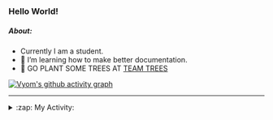 ### Hello World!

##### About:
- Currently I am a student.
- 🌱 I’m learning how to make better documentation.
- 🌱 GO PLANT SOME TREES AT [TEAM TREES](https://teamtrees.org/)

[![Vyom's github activity graph](https://activity-graph.herokuapp.com/graph?username=Vyvy-vi)](https://github.com/ashutosh00710/github-readme-activity-graph)

---
<details>
  <summary>:zap: My Activity:</summary>
  
<!--START_SECTION:waka-->
![Code Time](http://img.shields.io/badge/Code%20Time-835%20hrs%2015%20mins-blue)

**I'm a Night 🦉** 

```text
🌞 Morning    93 commits     ██░░░░░░░░░░░░░░░░░░░░░░░   9.16% 
🌆 Daytime    286 commits    ███████░░░░░░░░░░░░░░░░░░   28.18% 
🌃 Evening    328 commits    ████████░░░░░░░░░░░░░░░░░   32.32% 
🌙 Night      308 commits    ███████░░░░░░░░░░░░░░░░░░   30.34%

```
📅 **I'm Most Productive on Sunday** 

```text
Monday       139 commits    ███░░░░░░░░░░░░░░░░░░░░░░   13.69% 
Tuesday      129 commits    ███░░░░░░░░░░░░░░░░░░░░░░   12.71% 
Wednesday    165 commits    ████░░░░░░░░░░░░░░░░░░░░░   16.26% 
Thursday     132 commits    ███░░░░░░░░░░░░░░░░░░░░░░   13.0% 
Friday       123 commits    ███░░░░░░░░░░░░░░░░░░░░░░   12.12% 
Saturday     98 commits     ██░░░░░░░░░░░░░░░░░░░░░░░   9.66% 
Sunday       229 commits    █████░░░░░░░░░░░░░░░░░░░░   22.56%

```


📊 **This Week I Spent My Time On** 

```text
🔥 Editors: 
VS Code                  46 mins             █████████████████████████   100.0%

🐱‍💻 Projects: 
palantir                 46 mins             █████████████████████████   100.0%

```


 Last Updated on 22/07/2022 06:04:33 UTC
<!--END_SECTION:waka-->
</details>
